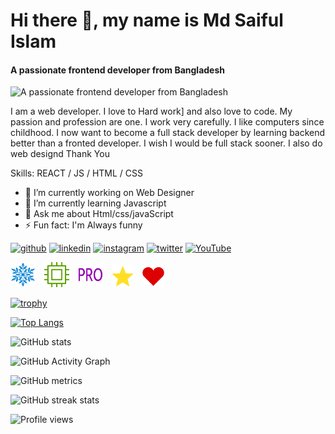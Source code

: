 # Hi there 👋, my name is Md Saiful Islam
####  A passionate frontend developer from Bangladesh
![ A passionate frontend developer from Bangladesh]( https://scontent.fcgp28-1.fna.fbcdn.net/v/t39.30808-6/358694144_1444994956256616_2296946030671531819_n.jpg?stp=dst-jpg_p180x540&_nc_cat=101&ccb=1-7&_nc_sid=e3f864&_nc_eui2=AeF83UE5Qf46qCCnNdUdH-O8MrOI7ogsl_cys4juiCyX9wJGlgC-t28MDTVsp2fnwNIuQPrdMUJy2cuCuqUAcCrw&_nc_ohc=mmZWcY3BHpAAX_KBQKM&_nc_ht=scontent.fcgp28-1.fna&oh=00_AfCg4sGJ6O39-ewZuSOQ0FtOhwrhJt3pecL9R-jzbOYs0Q&oe=64B29B70)

 I am a web developer. I love to Hard work] and also love to code. My passion and profession are one. I work very carefully. I like computers since childhood. I now want to become a full stack developer by learning backend better than a fronted developer. I wish I would be full stack sooner.
I also do web designd
Thank You 

Skills:  REACT / JS / HTML / CSS

- 🔭 I’m currently working on Web Designer 
- 🌱 I’m currently learning Javascript 
- 💬 Ask me about Html/css/javaScript 
- ⚡ Fun fact: I'm Always funny 


[<img src='https://cdn.jsdelivr.net/npm/simple-icons@3.0.1/icons/github.svg' alt='github' height='40'>](https://github.com/saiful963)  [<img src='https://cdn.jsdelivr.net/npm/simple-icons@3.0.1/icons/linkedin.svg' alt='linkedin' height='40'>](https://www.linkedin.com/in/sk-saiful-khan-68545a283/)  [<img src='https://cdn.jsdelivr.net/npm/simple-icons@3.0.1/icons/instagram.svg' alt='instagram' height='40'>](https://www.instagram.com/sksaifulkhan112/)  [<img src='https://cdn.jsdelivr.net/npm/simple-icons@3.0.1/icons/twitter.svg' alt='twitter' height='40'>](https://twitter.com/sksaifulkhan10)  [<img src='https://cdn.jsdelivr.net/npm/simple-icons@3.0.1/icons/youtube.svg' alt='YouTube' height='40'>](https://www.youtube.com/channel/https://www.youtube.com/channel/UCLT71IEczu8Pkncs8-fQt0w)  

<a href='https://archiveprogram.github.com/'><img src='https://raw.githubusercontent.com/acervenky/animated-github-badges/master/assets/acbadge.gif' width='40' height='40'></a> <a href='https://docs.github.com/en/developers'><img src='https://raw.githubusercontent.com/acervenky/animated-github-badges/master/assets/devbadge.gif' width='40' height='40'></a> <a href='https://github.com/pricing'><img src='https://raw.githubusercontent.com/acervenky/animated-github-badges/master/assets/pro.gif' width='40' height='40'></a> <a href='https://stars.github.com/'><img src='https://raw.githubusercontent.com/acervenky/animated-github-badges/master/assets/starbadge.gif' width='35' height='35'></a> <a href='https://docs.github.com/en/github/supporting-the-open-source-community-with-github-sponsors'><img src='https://raw.githubusercontent.com/acervenky/animated-github-badges/master/assets/sponsorbadge.gif' width='35' height='35'></a> 

[![trophy](https://github-profile-trophy.vercel.app/?username=saiful963)](https://github.com/ryo-ma/github-profile-trophy)

[![Top Langs](https://github-readme-stats.vercel.app/api/top-langs/?username=saiful963)](https://github.com/anuraghazra/github-readme-stats)

![GitHub stats](https://github-readme-stats.vercel.app/api?username=saiful963&show_icons=true&count_private=true)  

![GitHub Activity Graph](https://activity-graph.herokuapp.com/graph?username=saiful963)  

![GitHub metrics](https://metrics.lecoq.io/saiful963)  

![GitHub streak stats](https://streak-stats.demolab.com/?user=saiful963)  

![Profile views](https://gpvc.arturio.dev/saiful963)  

